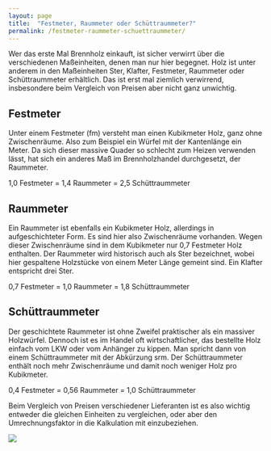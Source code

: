 ```yaml
---
layout: page
title:  "Festmeter, Raummeter oder Schüttraummeter?"
permalink: /festmeter-raummeter-schuettraummeter/
---
```


Wer das erste Mal Brennholz einkauft, ist sicher verwirrt über die verschiedenen Maßeinheiten, denen man nur hier begegnet. Holz ist unter anderem in den Maßeinheiten Ster, Klafter, Festmeter, Raummeter oder Schüttraummeter erhältlich. Das ist erst mal ziemlich verwirrend, insbesondere beim Vergleich von Preisen aber nicht ganz unwichtig.

## Festmeter
Unter einem Festmeter (fm) versteht man einen Kubikmeter Holz, ganz ohne Zwischenräume. Also zum Beispiel ein Würfel mit der Kantenlänge ein Meter. Da sich dieser massive Quader so schlecht zum Heizen verwenden lässt, hat sich ein anderes Maß im Brennholzhandel durchgesetzt, der Raummeter.

1,0 Festmeter = 1,4 Raummeter = 2,5 Schüttraummeter

## Raummeter
Ein Raummeter ist ebenfalls ein Kubikmeter Holz, allerdings in aufgeschichteter Form. Es sind hier also Zwischenräume vorhanden. Wegen dieser Zwischenräume sind in dem Kubikmeter nur 0,7 Festmeter Holz enthalten. Der Raummeter wird historisch auch als Ster bezeichnet, wobei hier gespaltene Holzstücke von einem Meter Länge gemeint sind. Ein Klafter entspricht drei Ster.

0,7 Festmeter = 1,0 Raummeter = 1,8 Schüttraummeter

## Schüttraummeter
Der geschichtete Raummeter ist ohne Zweifel praktischer als ein massiver Holzwürfel. Dennoch ist es im Handel oft wirtschaftlicher, das bestellte Holz einfach vom LKW oder vom Anhänger zu kippen. Man spricht dann von einem Schüttraummeter mit der Abkürzung srm. Der Schüttraummeter enthält noch mehr Zwischenräume und damit noch weniger Holz pro Kubikmeter.

0,4 Festmeter = 0,56 Raummeter = 1,0 Schüttraummeter

Beim Vergleich von Preisen verschiedener Lieferanten ist es also wichtig entweder die gleichen Einheiten zu vergleichen, oder aber den Umrechnungsfaktor in die Kalkulation mit einzubeziehen.

![](http://vg08.met.vgwort.de/na/6c07d09a87df4498bb4a34231beffd53)
